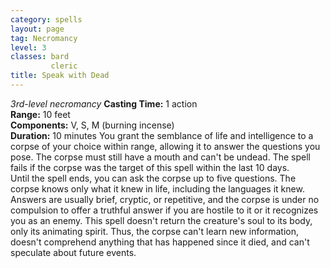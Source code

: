 ```yaml
---
category: spells
layout: page
tag: Necromancy
level: 3
classes: bard
         cleric
title: Speak with Dead 
---
```

_3rd-level necromancy_ 
**Casting Time:** 1 action    
**Range:** 10 feet    
**Components:** V, S, M (burning incense)    
**Duration:** 10 minutes 
You grant the semblance of life and intelligence to a corpse of your choice within range, allowing it to answer the questions you pose. The corpse must still have a mouth and can't be undead. The spell fails if the corpse was the target of this spell within the last 10 days.    
Until the spell ends, you can ask the corpse up to five questions. The corpse knows only what it knew in life, including the languages it knew. Answers are usually brief, cryptic, or repetitive, and the corpse is under no compulsion to offer a truthful answer if you are hostile to it or it recognizes you as an enemy. This spell doesn't return the creature's soul to its body, only its animating spirit. Thus, the corpse can't learn new information, doesn't comprehend anything that has happened since it died, and can't speculate about future events.
